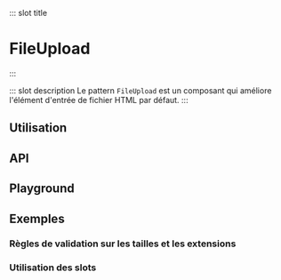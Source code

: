 ::: slot title
# FileUpload
:::

::: slot description
Le pattern `FileUpload` est un composant qui améliore l'élément d'entrée de fichier HTML par défaut.
:::

## Utilisation

<DocExample
  eager
  file="patterns/file-upload/examples/file-upload"
/>

## API

<DocApi
  :value="['FileUpload']"
  :api="{
    FileUpload: {
		props: [
			{
				name: 'multiple',
				defaultValue: 'false',
				type: 'boolean',
				description: 'Permet de charger plusieurs fichiers.'
			},
			{
				name: 'value',
				type: 'File | File[]',
				defaultValue: '[]',
				description: 'La valeur du ou des fichiers si `multiple`.'
			},
			{
				name: 'no-ripple',
				defaultValue: 'false',
				type: 'boolean',
				description: 'Désactive l\'ondulation quand on click dessus.'
			},
			{
				name: 'disabled',
				defaultValue: 'false',
				type: 'boolean',
				description: 'Désactive le composant.'
			},
			{
				name: 'file-size-max',
				defaultValue: '4MB',
				type: 'number',
				description: 'Taille maximale en octets par fichier.'
			},
			{
				name: 'file-size-units',
				defaultValue: '[\'o\',\'Ko\',\'Mo\',\'Go\',\'To\']',
				type: 'string[]',
				description: 'Les unités de taille utilisées dans le modèle pour la traduction.'
			},
			{
				name: 'allowed-extensions',
				defaultValue: '[\'pdf\',\'jpg\',\'jpeg\',\'png\']',
				type: 'string[]',
				description: 'Les extensions de fichiers autorisées.'
			},
			{
				name: 'accept',
				defaultValue: 'undefined',
				type: 'string',
				description: 'L\'attribut `accept` de input en html. Voir https://developer.mozilla.org/fr/docs/Web/HTTP/Basics_of_HTTP/MIME_types/Complete_list_of_MIME_types. Cette propriété n\'est pas requise, par défaut, elle sera calculée sur la base des extensions autorisées'
			}
		],
		slots: [
			{
				name: 'placeholder',
				description: 'Slot pour remplacer le contenu visuel par défaut.'
			},
			{
				name: 'icon',
				description: 'Slot pour remplacer l\'icône par défaut.'
			},
			{
				name: 'action-text',
				description: 'Slot pour modifier le texte d\'action.'
			},
			{
				name: 'or',
				description: 'Slot pour remplacer le texte `Ou`'
			},
			{
				name: 'button-text',
				description: 'Slot pour remplacer le label du bouton d\'action.'
			},
			{
				name: 'info-text',
				description: 'Slot pour remplacer le texte des informations sur les fichiers à choisir.'
			}
		],
		events: [
			{
				name: 'error',
				description: 'Événement émis lorsque l\'utilisateur clique sur le bouton d\'action.',
				value: '{ file: File, code: ErrorCodes }'
			},
			{
				name: 'change',
				description: 'Événement émis lorsque la valeur du composant change.',
				value: 'value: File | File[]'
			}
		]
    }
  }"
/>

## Playground

<DocExample file="patterns/file-upload/examples/file-upload-playground" />

## Exemples

### Règles de validation sur les tailles et les extensions

<DocExample file="patterns/file-upload/examples/file-upload-rules" />

### Utilisation des slots

<DocExample file="patterns/file-upload/examples/file-upload-slots" />

